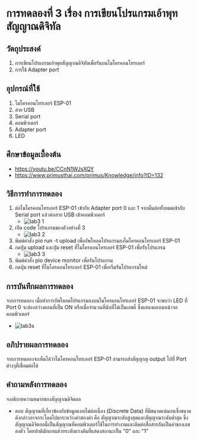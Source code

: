 # การทดลองที่ 3 เรื่อง การเขียนโปรแกรมเอ้าพุทสัญญาณดิจิทัล

## วัตถุประสงค์
1. การเขียนโปรแกรมเอ้าพุทสัญญาณดิจิทัลเพื่อรันบนไมโครคอนโทรเลอร์
2. การใช้ Adapter port

## อุปกรณ์ที่ใช้
1. ไมโครคอนโทรเลอร์ ESP-01
2. สาย USB 
3. Serial port
4. คอมพิวเตอร์
5. Adapter port
6. LED 

## ศึกษาข้อมูลเบื้องต้น
* https://youtu.be/CCnN1WJsXQY
* https://www.primusthai.com/primus/Knowledge/info?ID=132

## วิธีการทำการทดลอง
1. ต่อไมโครคอนโทรเลอร์ ESP-01 เข้ากับ Adapter port 0 และ 1 จากนั้นต่อทั้งหมดเข้ากับ Serial port แล้วต่อสาย USB เข้าคอมพิวเตอร์
   * ![lab3 1](https://user-images.githubusercontent.com/80879980/112292056-4a6b7600-8cc3-11eb-8237-0c01f0754c19.png)
2. เปิด code โปรแกรมของตัวอย่างที่ 3
   * ![lab3 2](https://user-images.githubusercontent.com/80879980/112292516-bea61980-8cc3-11eb-8f42-38116a82a098.png)
3. พิมพ์คำสั่ง pio run -t upload เพื่ออัพโหลดโปรแกรมลงไมโครคอนโทรเลอร์ ESP-01
4. กดปุ่ม upload และปุ่ม reset ที่ไมโครคอนโทรเลอร์ ESP-01 เพื่อรับโปรแกรม
   * ![lab3 3](https://user-images.githubusercontent.com/80879980/112292783-07f66900-8cc4-11eb-923a-8fa061152b36.png)
5. พิมพ์คำสั่ง pio device monitor เพื่อรันโปรแกรม
6. กดปุ่ม reset ที่ไมโครคอนโทรเลอร์ ESP-01 เพื่อเริ่มรันโปรแกรมใหม่

## การบันทึกผลการทดลอง
จากการทดลอง เมื่อทำการอัพโหลดโปรแกรมลงบนไมโครคอนโทรเลอร์ ESP-01 จะพบว่า LED ที่ Port 0 จะส่องสว่างตอนที่เป็น ON หรือเมื่อจำนวนที่นับที่ได้เป็นเลขคี่ ซึ่งแสดงผลบนหน้าจอคอมพิวเตอร์
   * ![lab3s](https://user-images.githubusercontent.com/80879980/112296110-2a3db600-8cc7-11eb-8064-6e6ab0055ca0.png)

## อภิปรายผลการทดลอง
จากการทดลองจะเห็นได้ว่าไมโครคอนโทรเลอร์ ESP-01 สามารถส่งสัญญาญ output ไปที่ Port ต่างๆที่เชื่อมต่อได้

## คำถามหลังการทดลอง
จงอธิบายความหมายของสัญญาณดิจิตอล
* ตอบ สัญญาณที่เกี่ยวข้องกับข้อมูลแบบไม่ต่อเนื่อง (Discrete Data) ที่มีขนาดแน่นอนซึ่งขนาดดังกล่าวอาจกระโดดไปมาระหว่างค่าสองค่า คือ สัญญาณระดับสูงสุดและสัญญาณระดับต่ำสุด ซึ่งสัญญาณดิจิตอลนี้เป็นสัญญาณที่คอมพิวเตอร์ใช้ในการทำงานและติดต่อสื่อสารกันเป็นค่าของเลขลงตัว โดยปกติมักแทนด้วยระดับแรงดันที่แสดงสถานะเป็น "0" และ "1" 

